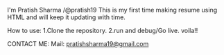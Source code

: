 I'm Pratish Sharma /@pratish19
This is my first time making resume using HTML and will keep it updating with time.

How to use:
1.Clone the repository.
2.run and debug/Go live.
voila!!

CONTACT ME:
Mail: pratishsharma19@gmail.com
